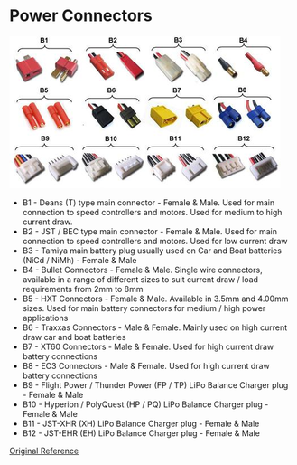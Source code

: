 # Power Connectors

![](pics/power-connectors.jpg)

- B1 - Deans (T) type main connector - Female & Male. Used for main connection to speed controllers and motors. Used for medium to high current draw.
- B2 - JST / BEC type main connector - Female & Male. Used for main connection to speed controllers and motors. Used for low current draw
- B3 - Tamiya main battery plug usually used on Car and Boat batteries (NiCd / NiMh) - Female & Male
- B4 - Bullet Connectors - Female & Male. Single wire connectors, available in a range of different sizes to suit current draw / load requirements from 2mm to 8mm
- B5 - HXT Connectors - Female & Male. Available in 3.5mm and 4.00mm sizes. Used for main battery connectors for medium / high power applications
- B6 - Traxxas Connectors - Male & Female. Mainly used on high current draw car and boat batteries
- B7 - XT60 Connectors - Male & Female. Used for high current draw battery connections
- B8 - EC3 Connectors - Male & Female. Used for high current draw battery connections
- B9 - Flight Power / Thunder Power (FP / TP) LiPo Balance Charger plug - Female & Male
- B10 - Hyperion / PolyQuest (HP / PQ) LiPo Balance Charger plug - Female & Male
- B11 - JST-XHR (XH) LiPo Balance Charger plug - Female & Male
- B12 - JST-EHR (EH) LiPo Balance Charger plug - Female & Male

[Original Reference](https://www.hobbywingdirect.com/blogs/news/14906981-rc-101-battery-balance-connector-type)
